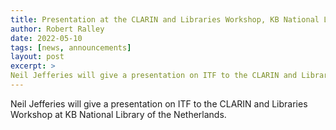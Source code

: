 ```yaml
---
title: Presentation at the CLARIN and Libraries Workshop, KB National Library of the Netherlands
author: Robert Ralley
date: 2022-05-10
tags: [news, announcements]
layout: post
excerpt: >
Neil Jefferies will give a presentation on ITF to the CLARIN and Libraries Workshop.
---
```


Neil Jefferies will give a presentation on ITF to the CLARIN and Libraries Workshop at KB National Library of the Netherlands.